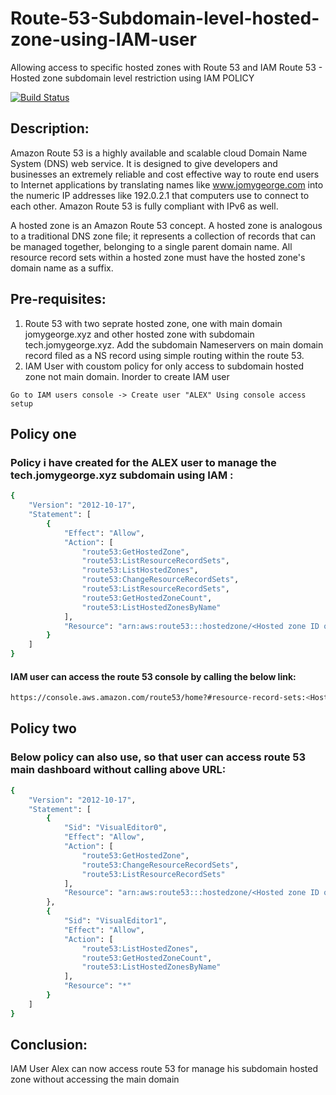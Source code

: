 # Route-53-Subdomain-level-hosted-zone-using-IAM-user
Allowing access to specific hosted zones with Route 53 and IAM 
Route 53 - Hosted zone subdomain level restriction using IAM POLICY

[![Build Status](https://travis-ci.org/joemccann/dillinger.svg?branch=master)]()

## Description:
Amazon Route 53 is a highly available and scalable cloud Domain Name System (DNS) web service. It is designed to give developers and businesses an extremely reliable and cost effective way to route end users to Internet applications by translating names like www.jomygeorge.com into the numeric IP addresses like 192.0.2.1 that computers use to connect to each other. Amazon Route 53 is fully compliant with IPv6 as well.

A hosted zone is an Amazon Route 53 concept. A hosted zone is analogous to a traditional DNS zone file; it represents a collection of records that can be managed together, belonging to a single parent domain name. All resource record sets within a hosted zone must have the hosted zone's domain name as a suffix.

## Pre-requisites:

1) Route 53 with two seprate hosted zone, one with main domain jomygeorge.xyz and other hosted zone with subdomain tech.jomygeorge.xyz. Add the subdomain Nameservers on main domain record filed  as a NS record using simple routing within the route 53.
2) IAM User with coustom policy for only access to subdomain hosted zone not main domain. Inorder to create IAM user

```
Go to IAM users console -> Create user "ALEX" Using console access setup
```
## Policy one
### Policy i have created for the ALEX user to manage the tech.jomygeorge.xyz subdomain using IAM :
```sh
{
    "Version": "2012-10-17",
    "Statement": [
        {
            "Effect": "Allow",
            "Action": [
                "route53:GetHostedZone",
                "route53:ListResourceRecordSets",
                "route53:ListHostedZones",
                "route53:ChangeResourceRecordSets",
                "route53:ListResourceRecordSets",
                "route53:GetHostedZoneCount",
                "route53:ListHostedZonesByName"
            ],
            "Resource": "arn:aws:route53:::hostedzone/<Hosted zone ID of subdomain from route 53>"
        }
    ]
}
```
#### IAM user can access the route 53 console by calling the below link:
```sh
https://console.aws.amazon.com/route53/home?#resource-record-sets:<Hosted-zone-ID-of-subdomain-from-route-53>
```

## Policy two 
### Below policy can also use, so that user can access route 53 main dashboard without calling above URL:
```sh
{
    "Version": "2012-10-17",
    "Statement": [
        {
            "Sid": "VisualEditor0",
            "Effect": "Allow",
            "Action": [
                "route53:GetHostedZone",
                "route53:ChangeResourceRecordSets",
                "route53:ListResourceRecordSets"
            ],
            "Resource": "arn:aws:route53:::hostedzone/<Hosted zone ID of subdomain from route 53>"
        },
        {
            "Sid": "VisualEditor1",
            "Effect": "Allow",
            "Action": [
                "route53:ListHostedZones",
                "route53:GetHostedZoneCount",
                "route53:ListHostedZonesByName"
            ],
            "Resource": "*"
        }
    ]
}
```

## Conclusion:

IAM User Alex can now access route 53 for manage his subdomain hosted zone without accessing the main domain
